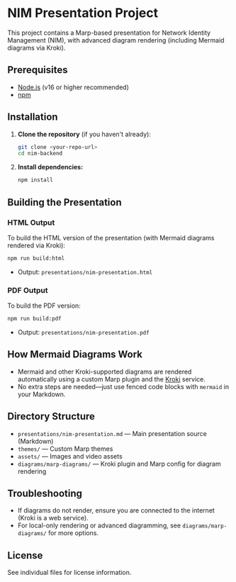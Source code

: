 # NIM Presentation Project

This project contains a Marp-based presentation for Network Identity Management (NIM), with advanced diagram rendering (including Mermaid diagrams via Kroki).

## Prerequisites

- [Node.js](https://nodejs.org/) (v16 or higher recommended)
- [npm](https://www.npmjs.com/)

## Installation

1. **Clone the repository** (if you haven't already):
   ```sh
   git clone <your-repo-url>
   cd nim-backend
   ```

2. **Install dependencies:**
   ```sh
   npm install
   ```

## Building the Presentation

### HTML Output
To build the HTML version of the presentation (with Mermaid diagrams rendered via Kroki):
```sh
npm run build:html
```
- Output: `presentations/nim-presentation.html`

### PDF Output
To build the PDF version:
```sh
npm run build:pdf
```
- Output: `presentations/nim-presentation.pdf`

## How Mermaid Diagrams Work
- Mermaid and other Kroki-supported diagrams are rendered automatically using a custom Marp plugin and the [Kroki](https://kroki.io/) service.
- No extra steps are needed—just use fenced code blocks with `mermaid` in your Markdown.

## Directory Structure
- `presentations/nim-presentation.md` — Main presentation source (Markdown)
- `themes/` — Custom Marp themes
- `assets/` — Images and video assets
- `diagrams/marp-diagrams/` — Kroki plugin and Marp config for diagram rendering

## Troubleshooting
- If diagrams do not render, ensure you are connected to the internet (Kroki is a web service).
- For local-only rendering or advanced diagramming, see `diagrams/marp-diagrams/` for more options.

## License
See individual files for license information. 